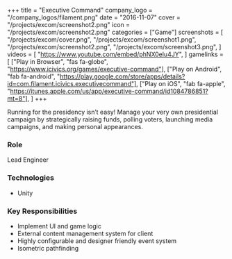 +++
title = "Executive Command"
company_logo = "/company_logos/filament.png"
date = "2016-11-07"
cover = "/projects/excom/screenshot2.png"
icon = "/projects/excom/screenshot2.png"
categories = ["Game"]
screenshots = [
    "/projects/excom/cover.png",
    "/projects/excom/screenshot1.png",
    "/projects/excom/screenshot2.png",
    "/projects/excom/screenshot3.png",
]
videos = [
    "https://www.youtube.com/embed/phNX0elu4JY",
]
gamelinks = [
    ["Play in Browser", "fas fa-globe", "https://www.icivics.org/games/executive-command"],
    ["Play on Android", "fab fa-android", "https://play.google.com/store/apps/details?id=com.filament.icivics.executivecommand"],
    ["Play on iOS", "fab fa-apple", "https://itunes.apple.com/us/app/executive-command/id1084786851?mt=8"],
]
+++

Running for the presidency isn’t easy! Manage your very own presidential campaign by strategically raising funds, polling voters, launching media campaigns, and making personal appearances.

### Role
Lead Engineer

### Technologies
* Unity

### Key Responsibilities
* Implement UI and game logic
* External content management system for client
* Highly configurable and designer friendly event system
* Isometric pathfinding